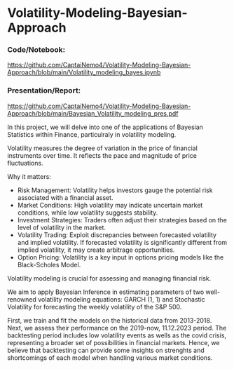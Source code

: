 # Volatility-Modeling-Bayesian-Approach

### Code/Notebook:
https://github.com/CaptaiNemo4/Volatility-Modeling-Bayesian-Approach/blob/main/Volatility_modeling_bayes.ipynb
### Presentation/Report: 
https://github.com/CaptaiNemo4/Volatility-Modeling-Bayesian-Approach/blob/main/Bayesian_Volatility_modeling_pres.pdf

In this project, we will delve into one of the applications of Bayesian Statistics within Finance, particulraly in volatility modeling.

Volatility measures the degree of variation in the price of financial instruments over time. It reflects the pace and magnitude of price fluctuations.

Why it matters:
- Risk Management: Volatility helps investors gauge the potential risk associated with a financial asset.
- Market Conditions: High volatility may indicate uncertain market conditions, while low volatility suggests stability.
- Investment Strategies: Traders often adjust their strategies based on the level of volatility in the market.
- Volatility Trading: Exploit discrepancies between forecasted volatility and implied volatility. If forecasted volatility is significantly different from implied volatility, it may create arbitrage opportunities.
- Option Pricing: Volatility is a key input in options pricing models like the Black-Scholes Model.

Volatility modeling is crucial for assessing and managing financial risk.

We aim to apply Bayesian Inference in estimating parameters of two well-renowned volatility modeling equations: GARCH (1, 1) and Stochastic Volatility for forecasting the weekly volatility of the S&P 500.

First, we train and fit the models on the historical data from 2013-2018. Next, we assess their performance on the 2019-now, 11.12.2023 period. The backtesting period includes low volatility events as wells as the covid crisis, representing a broader set of possibilities in financial markets. Hence, we believe that backtesting can provide some insights on strenghts and shortcomings of each model when handling various market conditions.
